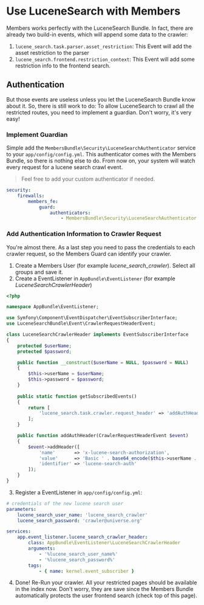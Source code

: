 # Use LuceneSearch with Members
Members works perfectly with the LuceneSearch Bundle. In fact, there are already two build-in events, which will append some data to the crawler:

1. `lucene_search.task.parser.asset_restriction`: This Event will add the asset restriction to the parser
2. `lucene_search.frontend.restriction_context`: This Event will add some restriction info to the frontend search.

## Authentication
But those events are useless unless you let the LuceneSearch Bundle know about it.
So, there is still work to do: To allow LuceneSearch to crawl all the restricted routes, you need to implement a guardian. Don't worry, it's very easy!

### Implement Guardian
Simple add the `MembersBundle\Security\LuceneSearchAuthenticator` service to your `app/config/config.yml`.
This authenticator comes with the Members Bundle, so there is nothing else to do. From now on, your system will watch every request for a lucene search crawl event.

> Feel free to add your custom authenticator if needed.

```yaml
security:
    firewalls:
        members_fe:
            guard:
                authenticators:
                    - MembersBundle\Security\LuceneSearchAuthenticator
```

### Add Authentication Information to Crawler Request
You're almost there. As a last step you need to pass the credentials to each crawler request, so the Members Guard can identify your crawler.

1. Create a Members User (for example _lucene_search_crawler_). Select all groups and save it.
2. Create a EventListener in `AppBundle\EventListener` (for example _LuceneSearchCrawlerHeader_)

```php
<?php

namespace AppBundle\EventListener;

use Symfony\Component\EventDispatcher\EventSubscriberInterface;
use LuceneSearchBundle\Event\CrawlerRequestHeaderEvent;

class LuceneSearchCrawlerHeader implements EventSubscriberInterface
{
    protected $userName;
    protected $password;

    public function __construct($userName = NULL, $password = NULL)
    {
        $this->userName = $userName;
        $this->password = $password;
    }
    
    public static function getSubscribedEvents()
    {
        return [
            'lucene_search.task.crawler.request_header' => 'addAuthHeader'
        ];
    }

    public function addAuthHeader(CrawlerRequestHeaderEvent $event)
    {
        $event->addHeader([
            'name'       => 'x-lucene-search-authorization',
            'value'      => 'Basic ' . base64_encode($this->userName . ':' . $this->password),
            'identifier' => 'lucene-search-auth'
        ]);
    }
}
```

3. Register a EventListener in `app/config/config.yml`:

```yaml
# credentials of the new lucene search user
parameters:
    lucene_search_user_name: 'lucene_search_crawler'
    lucene_search_password: 'crawler@universe.org'

services:
    app.event_listener.lucene_search_crawler_header:
        class: AppBundle\EventListener\LuceneSearchCrawlerHeader
        arguments:
            - '%lucene_search_user_name%'
            - '%lucene_search_password%'
        tags:
            - { name: kernel.event_subscriber }
```

4. Done! Re-Run your crawler. All your restricted pages should be available in the index now. 
Don't worry, they are save since the Members Bundle automatically protects the user frontend search (check top of this page).